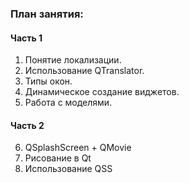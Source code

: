 ### План занятия:

#### Часть 1

1. Понятие локализации.
2. Использование QTranslator.
3. Типы окон.
4. Динамическое создание виджетов.
5. Работа с моделями.

#### Часть 2

6. QSplashScreen + QMovie
7. Рисование в Qt
8. Использование QSS
